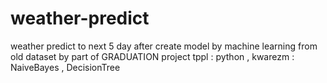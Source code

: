 # weather-predict
weather predict to next 5 day after create model by machine learning from old dataset by
part of GRADUATION project
tppl : python , 
kwarezm : NaiveBayes , DecisionTree
